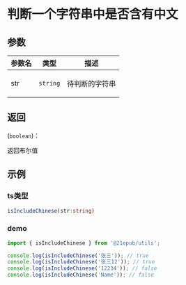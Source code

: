# 判断一个字符串中是否含有中文


## 参数
 

  | 参数名 | 类型 | 描述 |
| --- | --- | --- |
str | <code>string</code> | <p>待判断的字符串</p> |

## 返回 
(<code>boolean</code>)：<p>返回布尔值</p>
## 示例

 ### ts类型 
```typescript
isIncludeChinese(str:string)
```
 ### demo 
```typescript
import { isIncludeChinese } from '@21epub/utils';

console.log(isIncludeChinese('张三')); // true
console.log(isIncludeChinese('张三12')); // true
console.log(isIncludeChinese('12234')); // false
console.log(isIncludeChinese('Name')); // false
```

